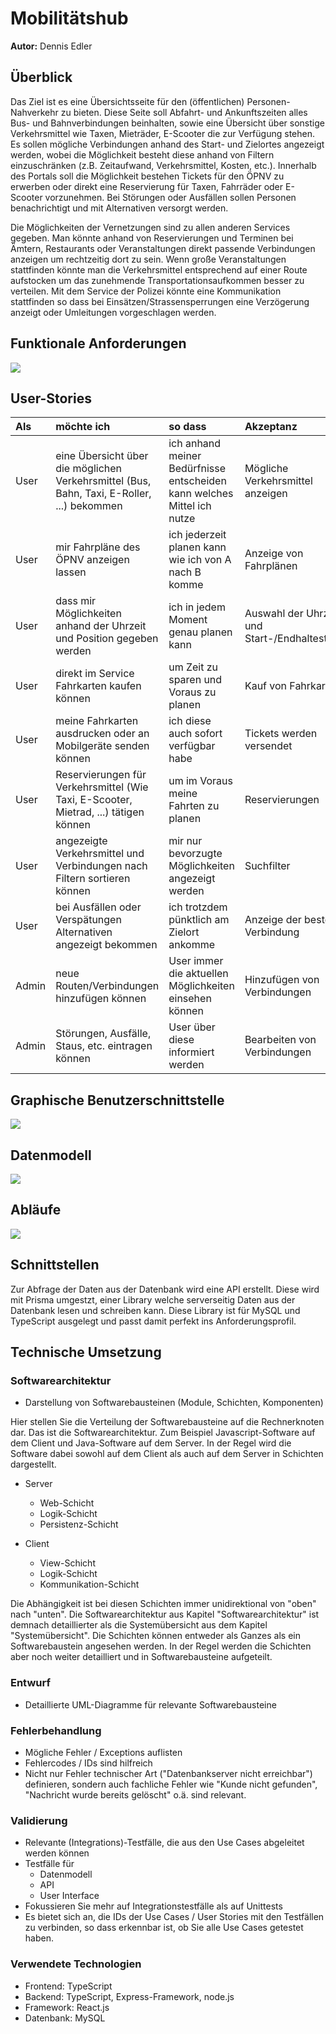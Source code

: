 # Mobilitätshub

**Autor:** Dennis Edler


## Überblick

Das Ziel ist es eine Übersichtsseite für den (öffentlichen) Personen-Nahverkehr zu bieten. Diese Seite soll Abfahrt- und Ankunftszeiten alles Bus- und Bahnverbindungen beinhalten, sowie eine Übersicht über sonstige Verkehrsmittel wie Taxen, Mieträder, E-Scooter die zur Verfügung stehen. Es sollen mögliche Verbindungen anhand des Start- und Zielortes angezeigt werden, wobei die Möglichkeit besteht diese anhand von Filtern einzuschränken (z.B. Zeitaufwand, Verkehrsmittel, Kosten, etc.). Innerhalb des Portals soll die Möglichkeit bestehen Tickets für den ÖPNV zu erwerben oder direkt eine Reservierung für Taxen, Fahrräder oder E-Scooter vorzunehmen. Bei Störungen oder Ausfällen sollen Personen benachrichtigt und mit Alternativen versorgt werden.

Die Möglichkeiten der Vernetzungen sind zu allen anderen Services gegeben. Man könnte anhand von Reservierungen und Terminen bei Ämtern, Restaurants oder Veranstaltungen direkt passende Verbindungen anzeigen um rechtzeitig dort zu sein. Wenn große Veranstaltungen stattfinden könnte man die Verkehrsmittel entsprechend auf einer Route aufstocken um das zunehmende Transportationsaufkommen besser zu verteilen. Mit dem Service der Polizei könnte eine Kommunikation stattfinden so dass bei Einsätzen/Strassensperrungen eine Verzögerung anzeigt oder Umleitungen vorgeschlagen werden.


## Funktionale Anforderungen

![](media/use-case-mobility.png)

## User-Stories


| **Als** | **möchte ich** | **so dass** | **Akzeptanz** |
| :------ | :----- | :------ | :-------- |
| User | eine Übersicht über die möglichen Verkehrsmittel (Bus, Bahn, Taxi, E-Roller, ...) bekommen | ich anhand meiner Bedürfnisse entscheiden kann welches Mittel ich nutze | Mögliche Verkehrsmittel anzeigen |
| User | mir Fahrpläne des ÖPNV anzeigen lassen | ich jederzeit planen kann wie ich von A nach B komme | Anzeige von Fahrplänen |
| User | dass mir Möglichkeiten anhand der Uhrzeit und Position gegeben werden | ich in jedem Moment genau planen kann | Auswahl der Uhrzeit und Start-/Endhaltestelle |
| User | direkt im Service Fahrkarten kaufen können | um Zeit zu sparen und Voraus zu planen | Kauf von Fahrkarten |
| User | meine Fahrkarten ausdrucken oder an Mobilgeräte senden können | ich diese auch sofort verfügbar habe | Tickets werden versendet |
| User | Reservierungen für Verkehrsmittel (Wie Taxi, E-Scooter, Mietrad, ...) tätigen können | um im Voraus meine Fahrten zu planen | Reservierungen |
| User | angezeigte Verkehrsmittel und Verbindungen nach Filtern sortieren können | mir nur bevorzugte Möglichkeiten angezeigt werden | Suchfilter |
| User | bei Ausfällen oder Verspätungen Alternativen angezeigt bekommen | ich trotzdem pünktlich am Zielort ankomme | Anzeige der besten Verbindung |
| Admin | neue Routen/Verbindungen hinzufügen können | User immer die aktuellen Möglichkeiten einsehen können | Hinzufügen von Verbindungen |
| Admin | Störungen, Ausfälle, Staus, etc. eintragen können | User über diese informiert werden | Bearbeiten von Verbindungen |




## Graphische Benutzerschnittstelle

![](media/mockups.png)


## Datenmodell 

![](media/erm.png)

## Abläufe

![](media/activityMobility.png)


## Schnittstellen

Zur Abfrage der Daten aus der Datenbank wird eine API erstellt. Diese wird mit Prisma umgestzt, einer Library welche serverseitig Daten aus der Datenbank lesen und schreiben kann. Diese Library ist für MySQL und TypeScript ausgelegt und passt damit perfekt ins Anforderungsprofil. 

## Technische Umsetzung


### Softwarearchitektur

- Darstellung von Softwarebausteinen (Module, Schichten, Komponenten)

Hier stellen Sie die Verteilung der Softwarebausteine auf die Rechnerknoten dar. Das ist die Softwarearchitektur. Zum Beispiel Javascript-Software auf dem Client und Java-Software auf dem Server. In der Regel wird die Software dabei sowohl auf dem Client als auch auf dem Server in Schichten dargestellt.

* Server
  * Web-Schicht
  * Logik-Schicht
  * Persistenz-Schicht

* Client
  * View-Schicht
  * Logik-Schicht
  * Kommunikation-Schicht

Die Abhängigkeit ist bei diesen Schichten immer unidirektional von "oben" nach "unten". Die Softwarearchitektur aus Kapitel "Softwarearchitektur" ist demnach detaillierter als die Systemübersicht aus dem Kapitel "Systemübersicht". Die Schichten können entweder als Ganzes als ein Softwarebaustein angesehen werden. In der Regel werden die Schichten aber noch weiter detailliert und in Softwarebausteine aufgeteilt.



### Entwurf

- Detaillierte UML-Diagramme für relevante Softwarebausteine

### Fehlerbehandlung 

* Mögliche Fehler / Exceptions auflisten
* Fehlercodes / IDs sind hilfreich
* Nicht nur Fehler technischer Art ("Datenbankserver nicht erreichbar") definieren, sondern auch fachliche Fehler wie "Kunde nicht gefunden", "Nachricht wurde bereits gelöscht" o.ä. sind relevant. 

### Validierung

* Relevante (Integrations)-Testfälle, die aus den Use Cases abgeleitet werden können
* Testfälle für 
  - Datenmodell
  - API
  - User Interface
* Fokussieren Sie mehr auf Integrationstestfälle als auf Unittests
* Es bietet sich an, die IDs der Use Cases / User Stories mit den Testfällen zu verbinden,
  so dass erkennbar ist, ob Sie alle Use Cases getestet haben.

### Verwendete Technologien

- Frontend:             TypeScript
- Backend:              TypeScript, Express-Framework, node.js
- Framework:            React.js
- Datenbank:            MySQL
